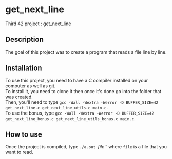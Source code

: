 # get_next_line
Third 42 project : get_next_line

## Description
The goal of this project was to create a program that reads a file line by line.

## Installation
To use this project, you need to have a C compiler installed on your computer as well as git.  
To install it, you need to clone it then once it's done go into the folder that was created.  
Then, you'll need to type `gcc -Wall -Wextra -Werror -D BUFFER_SIZE=42 get_next_line.c get_next_line_utils.c main.c`.  
To use the bonus, type `gcc -Wall -Wextra -Werror -D BUFFER_SIZE=42 get_next_line_bonus.c get_next_line_utils_bonus.c main.c`.  

## How to use
Once the project is compiled, type `./a.out `*file*`` where `file` is a file that you want to read.
